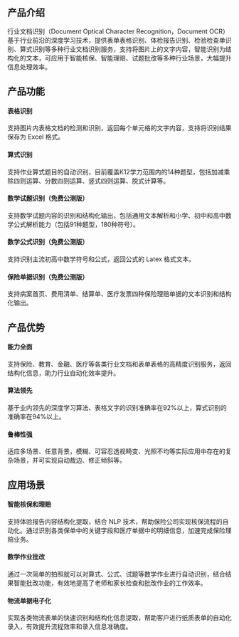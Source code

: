 ## 产品介绍
行业文档识别（Document Optical Character Recognition，Document OCR）基于行业前沿的深度学习技术，提供表单表格识别、体检报告识别、检验检查单识别、算式识别等多种行业文档识别服务，支持将图片上的文字内容，智能识别为结构化的文本，可应用于智能核保、智能理赔、试题批改等多种行业场景，大幅提升信息处理效率。

## 产品功能
#### 表格识别  
支持图片内表格文档的检测和识别，返回每个单元格的文字内容，支持将识别结果保存为 Excel 格式。

#### 算式识别
支持作业算式题目的自动识别，目前覆盖K12学力范围内的14种题型，包括加减乘除四则运算、分数四则运算、竖式四则运算、脱式计算等。

#### 数学试题识别（免费公测版）
支持数学试题内容的识别和结构化输出，包括通用文本解析和小学、初中和高中数学公式解析能力（包括91种题型，180种符号）。

#### 数学公式识别（免费公测版）
支持识别主流初高中数学符号和公式，返回公式的 Latex 格式文本。

#### 保险单据识别（免费公测版）
支持病案首页、费用清单、结算单、医疗发票四种保险理赔单据的文本识别和结构化输出。

## 产品优势
#### 能力全面
支持保险、教育、金融、医疗等各类行业文档和表单表格的高精度识别服务，返回结构化信息，助力行业自动化效率提升。

#### 算法领先
基于业内领先的深度学习算法、表格文字的识别准确率在92%以上，算式识别的准确率在94%以上。

#### 鲁棒性强
适应多场景、任意背景，模糊、可容忍透视畸变、光照不均等实际应用中存在的复杂场景，并可实现自动裁边、修正倾斜等。

## 应用场景
#### 智能核保和理赔
支持体验报告内容结构化提取，结合 NLP 技术，帮助保险公司实现核保流程的自动化。通过识别各类保单中的关键字段和医疗单据中的明细信息，加速完成保险理赔业务。

#### 数学作业批改
通过一次简单的拍照就可以对算式、公式、试题等数学作业进行自动识别，结合结果智能批改功能，有效地提高了老师和家长检查和批改作业的工作效率。

#### 物流单据电子化
实现各类物流表单的快速识别和结构化信息提取，帮助客户进行纸质表单的自动化录入，有效提升流程效率和录入信息准确度。

